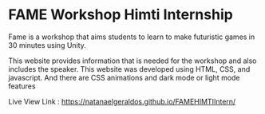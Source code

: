 # FAME Workshop Himti Internship
Fame is a workshop that aims students to learn to make futuristic games in 30 minutes using Unity.

This website provides information that is needed for the workshop and also includes the speaker. This website was developed using HTML, CSS, and javascript. And there are CSS animations and dark mode or light mode features

Live View Link :
https://natanaelgeraldos.github.io/FAMEHIMTIIntern/
